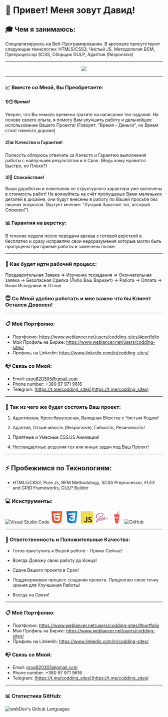 <!--⏱🏆📌📈🕐📊😤📋📭🌱⚡️🎯🔧😇✨👋🙈🎓💻💗-->

# 👋 Привет! Меня зовут Давид!

## 🎓 Чем я занимаюсь:

Специализируюсь на Веб-Програмировании. В арсенале присутствуют следующие технологии: HTML5/CSS3, Чистый JS, Методология БЄМ, Препроцессор SCSS, Сборщик GULP, Адаптив (Responsive)

---

<p align="center">
  <img src="https://readme-typing-svg.demolab.com/?lines=🙈+Эй+Там!;✨+Пора+Превращать+Мечты+В+Достижения!...;💗+Рад+Видеть+Тебя+Здесь!&font=Fira%20Code&center=true&width=800&height=50&duration=3000&pause=500&font-weight=700&fons-size=50">
</p>

---

### 📈 Вместе со Мной, Вы Преобретаете:

#### 1)🕐 Время! 
Уверен, что Вы немало времени тратите на написание тех-задания. На основе своего опыта, я помогу Вам улучшить работу и дальнейшее использование Вашего Проекта! (Говорят: "Время - Деньги", но Время стоит намного дороже)

#### 2)📊 Качество и Гарантия!
Полность обязуюсь отвечать за Качесто и Гарантию выполнения работы с найлучшим результатом и в Срок. (Ведь кому нравится Быстро, но Плохо?)

#### 3)😤 Спокойствие!
Ваши доработки и пожелания не структурного характера уже включены в стоимость работ! Не волнуйтесь на счёт пропущеных Вами маленьких деталей в дизайне, они будут внесены в работу по Вашей просьбе без лишних вопросов. (Бытует мнение: "Лучший Заказчит тот, который Спокоен!")

### 📊 Гарантия на верстку: <br>
В течение недели после передачи архива с готовой версткой я бесплатно и сразу исправляю свои недоразумения которые могли быть пропущены при приеме работы и замечены позже.

---

### 🔧 Как будет идти рабочий процесс:
Предварительная Заявка => Изучение техзадания => Окончательная заявка => Безопасная Сделка (Либо Ваш Вариант) => Работа => Оплата => Ваши Исходники => Отзыв

### 😇 Со Мной удобно работать и мне важно что бы Клиент Остался Доволен!

---

### 📋 Моё Портфолио:

- Портфолио: https://www.weblancer.net/users/codding-sites/#portfolio
- Мой Профиль на Бирже: https://www.weblancer.net/users/codding-sites/
- Профиль на Linkedin: https://www.linkedin.com/in/codding-sites/


### 📭 Связь со Мной:

- Email: prog820305@gmail.com
- Phone number: +380 97 971 9616
- Telegram: [https://t.me/codding_sites](https://t.me/codding_sites)
  
---

### 🌱 Так из чего же будет состоять Ваш проект:

1) Адаптивная, Кроссбраузерная, Валидная Вёрстка с Чистым Кодом!

2) Адаптив, Отзывчивость (Responsive), Гибкость, Резиновость!

3) Приятные и Умесные CSS/JS Анимации!

4) Нестандартные решения тех или инных задач под Ваш Проект!

---

## ⚡️ Пробежимся по Технологиям:

- HTML5/CSS3, Pure Js, BEM Methodology, SCSS Preprocessor, FLEX and GRID Frameworks, GULP Builder

### 💻 Иснструменты:
<div>
  <img alt="Visual Studio Code" width="40px" src="https://cdn.jsdelivr.net/gh/devicons/devicon/icons/vscode/vscode-original.svg" />
  <img src="https://github.com/devicons/devicon/blob/master/icons/html5/html5-original.svg" title="html5" alt="html5" width="40" height="40"/>&nbsp
  <img src="https://github.com/devicons/devicon/blob/master/icons/css3/css3-original.svg" title="css" alt="css" width="40" height="40"/>&nbsp
  <img src="https://github.com/devicons/devicon/blob/master/icons/javascript/javascript-original.svg" title="javascript" alt="javascript" width="40" height="40"/>&nbsp
  <img src="https://github.com/devicons/devicon/blob/master/icons/sass/sass-original.svg" title="sass/scss" alt="sass/scss" width="40" height="40"/>&nbsp
  <img src="https://raw.githubusercontent.com/devicons/devicon/master/icons/gulp/gulp-plain.svg" title="gulp" alt="gulp" width="40" height="40" />
  <img alt="GitHub" width="40px" src="https://user-images.githubusercontent.com/3369400/139447912-e0f43f33-6d9f-45f8-be46-2df5bbc91289.png" />
</div>

---

### 🎯 Ответственность и Положительные Качества:

- Готов приступить к Вашей работе - Прямо Сейчас!

- Всегда Довожу свою работу до Конца!

- Сдача Вашего проекта в Срок!

- Подджерживаю процесс создания проекта. Предлагаю свою точку зрения для Улучшения Работы!

- Всегда на Связи!

---

### 📋 Моё Портфолио:

- Портфолио: https://www.weblancer.net/users/codding-sites/#portfolio
- Мой Профиль на Бирже: https://www.weblancer.net/users/codding-sites/
- Профиль на Linkedin: https://www.linkedin.com/in/codding-sites/
  

### 📭 Связь со Мной:

- Email: prog820305@gmail.com
- Phone number: +380 97 971 9616
- Telegram: [https://t.me/codding_sites](https://t.me/codding_sites)

---

### 📊 Статистика GitHub:

<img height="195px" alt="webDev's Github Languages" src="https://github-readme-stats-sigma-five.vercel.app/api/top-langs/?username=codding-sites&layout=compact&theme=vision-friendly-dark" />
